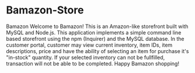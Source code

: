 # Bamazon-Store
Bamazon Welcome to Bamazon! This is an Amazon-like storefront built with MySQL and Node.js.  This application implements a simple command line based storefront using the npm (Inquirer) and the MySQL database. In the customer portal, customer may view current inventory, item IDs, item descriptions, price and have the ability of selecting an item for purchase it's "in-stock" quantity. If your selected inventory can not be fullfilled, transaction will not be able to be completed.  Happy Bamazon shopping!
